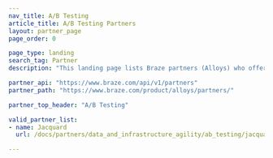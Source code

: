 ```yaml
---
nav_title: A/B Testing
article_title: A/B Testing Partners
layout: partner_page
page_order: 0

page_type: landing
search_tag: Partner
description: "This landing page lists Braze partners (Alloys) who offer additional A/B testing through their platforms."

partner_api: "https://www.braze.com/api/v1/partners"
partner_path: "https://www.braze.com/product/alloys/partners/"

partner_top_header: "A/B Testing"

valid_partner_list:
- name: Jacquard
  url: /docs/partners/data_and_infrastructure_agility/ab_testing/jacquard/

---
```

